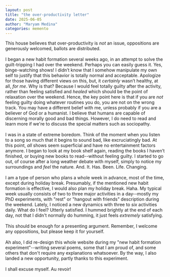 ```yaml
---
layout: post
title: "the over-productivity letter"
date: 2025-06-05
author: "Maryam Medina"
categories: memento
---
```


This house believes that over-productivity is *not* an issue, oppositions are generously welcomed, ballots are distributed.
<br>
<br>
I began a new habit formation several weeks ago, in an attempt to solve the guilt-tripping I had over the weekend. Perhaps you can easily guess it. Yes, binge-watching shows! I didn’t know that I somehow manipulate my own self to justify that this behavior is totally normal and acceptable. Apologize for those having different views on this, but, it *certainly* wasn’t healthy, at all, *for me*. Why is that? Because I would feel totally guilty after the activity, rather than feeling satisfied and *healed* which should be the point of relaxation over the weekend. Hence, the key point here is that if you are *not* feeling guilty doing whatever routines you do, you are not on the wrong track. You may have a different belief with me, unless probably if you are a believer of God or a humanist. I believe that humans are capable of discerning morally good and bad things. However, I do need to read and learn more if we're to discuss the special matters such as sociopathy.
<br>
<br>
I was in a state of extreme boredom. Think of the moment when you listen to a song so much that it begins to sound bad, like excruciatingly bad. At this point, *all* shows seem superficial and have no entertainment factors anymore. I began to look at my book shelf again, reading the books I haven’t finished, or buying new books to read--without feeling guilty. I started to go out, of course after a long weather debate with myself, simply to notice my surroundings and *feel* the nature. And. It. Has. Been. Life. Changing.
<br>
<br>
I am a type of person who plans a whole week in advance, most of the time, except during holiday break. Presumably, if the mentioned new habit formation is effective, I would also plan my holiday break. Haha. My typical week usually consists of two to three major activities in a day--mostly my PhD experiments, with "rest" or "hangout with friends" description during the weekend. Lately, I noticed a new dynamics with three to *six* activities daily. What do I feel? Utterly satisfied. I hummed brightly at the end of each day, not that I didn't normally do humming, it just feels *extremely* satisfying.
<br>
<br>
This should be enough for a presenting argument. Remember, I welcome any oppositions, but please keep it for yourself. 
<br>
<br>
Ah also, I did re-design this whole website during my "new habit formation experiment"--writing several poems, some that I am proud of, and some others that don't require any explanations whatsoever. By the way, I also landed a new opportunity, partly thanks to this experiment.
<br>
<br>
I shall excuse myself. Au revoir!